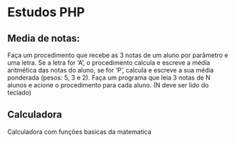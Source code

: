 # Estudos PHP

## Media de notas: 
Faça um procedimento que recebe as 3 notas de um aluno por parâmetro e uma letra. Se a letra for ‘A’, o procedimento calcula e escreve a média aritmética das notas do aluno, se for ‘P’, calcula e escreve a sua média ponderada (pesos: 5, 3 e 2). Faça um programa que leia 3 notas de N alunos e acione o procedimento para cada aluno. (N deve ser lido do teclado)

## Calculadora
Calculadora com funções basicas da matematica

